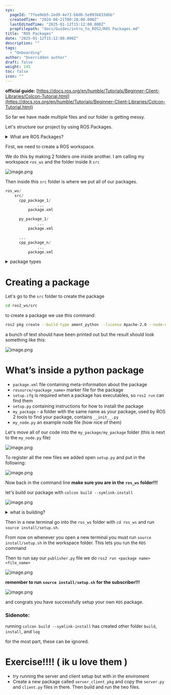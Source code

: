 ```yaml
---
sys:
  pageId: "7fea9eb5-2ed9-4e73-b6d6-5e093b833dbb"
  createdTime: "2024-08-21T00:28:00.000Z"
  lastEditedTime: "2025-01-12T15:12:00.000Z"
  propFilepath: "docs/Guides/intro_to_ROS2/ROS Packages.md"
title: "ROS Packages"
date: "2025-01-12T15:12:00.000Z"
description: ""
tags:
  - "Onboarding"
author: "Overridden author"
draft: false
weight: 145
toc: false
icon: ""
---
```


**official guide:** [https://docs.ros.org/en/humble/Tutorials/Beginner-Client-Libraries/Colcon-Tutorial.html](https://docs.ros.org/en/humble/Tutorials/Beginner-Client-Libraries/Colcon-Tutorial.html)

So far we have made multiple files and our folder is getting messy.

Let's structure our project by using ROS Packages.

<details>

<summary>What are ROS Packages?</summary>

ROS Packages are, as the name implies, packages of code that are highly sharable between ROS developers.

They consist of a folder, `package.xml` file, and source code

```python
      cpp_package_1/
		      ... imagine much code files here ..
          package.xml
```

</details>

First, we need to create a ROS workspace.

We do this by making 2 folders one inside another. I am calling my workspace `ros_ws` and the folder inside it `src`

![image.png](https://prod-files-secure.s3.us-west-2.amazonaws.com/d518164a-d88e-44d1-a4ee-3adb3bd8bce0/70706947-fd18-4537-a67b-e12946812d31/image.png?X-Amz-Algorithm=AWS4-HMAC-SHA256&X-Amz-Content-Sha256=UNSIGNED-PAYLOAD&X-Amz-Credential=ASIAZI2LB46625WHUYZ5%2F20250527%2Fus-west-2%2Fs3%2Faws4_request&X-Amz-Date=20250527T050946Z&X-Amz-Expires=3600&X-Amz-Security-Token=IQoJb3JpZ2luX2VjEI3%2F%2F%2F%2F%2F%2F%2F%2F%2F%2FwEaCXVzLXdlc3QtMiJHMEUCIQDHfGKrtKgtbkjPjNM%2Ba%2FjmTNOdA1svqDKkXRkOIuOnXQIge0AT3d85P%2FiJE4JyizHXu45H4EkEuip5djHQrqVjv4Yq%2FwMIVhAAGgw2Mzc0MjMxODM4MDUiDC0YlISJYdDYzX%2F%2BdircAysWz3yM0kTnJWaXMfKiBRQj9FPTyvhTOJ7Z35GStWCZtgYF7anlm51qgj4EqP3IR3mFnGK0eJ18f3REqpIwxvHz9ZJ6VfOCwncjsAAOHQJtImWhSBcccZl5E2f5o7VfgOAeysl%2FctroNJxoU2b1kHDvGfOf%2Fr%2FCGMsSh51vcierYoYuiW6DeyJk8tCdzUr3PZWSMmOtVm%2BQQAjdjfGpfP%2Ff9926hxAOygcy9tMi9NNybeXti8C7q0G%2Bxa3FIQ6M71Hs%2F%2Fp2XCrnWIfHiZw4C7e1VUNmsFMKM0CyrlTOGXQmsFe%2BG4AZt5tpE0T0L0BJbylFY91gFI0JlccL4kkEYxj9dxjGLufWG4p4aV3aoR1crQ3eHxR6gGCZoblJaQFTQh7O45APq%2BZ9EZQLfeaqs%2FePLwW53GfOUvu95JwBu70wvqI7EtRg7H%2FE7qiiC42umHjk%2FjeXX0ROEqObM5BiPnDiQhTr0%2FGzStPlntLBVPar%2FHEj0o2OSFLtqi%2BSXtpHlQp7q%2BKO%2FdxftBwiOUC%2BQCP%2BWPohKDFS%2BbW9OsLayZBWWu%2Fl%2BZ2BGj5ow8kTDVClm3K%2F2vrI8i5WhUeTB%2FG%2BoLM%2BTaserAjOOCtAOThn%2F%2FTSfpTJ9y4oZ2d8NMtCMKGQ1cEGOqUBtLCb0Lqf6uThSz4st%2Bp8nrPYcNLYFYZhpfh6Zo6ROwbwBPfvR9AWg3zVdjF4gb6AqKuuKtm9RfBD8vFI9wuwVfIU43IVcwU%2BODX9WXmkaLAv28W766aDFLZaBJ5yRpFg%2Bm1JbBQm%2FkZ%2BpXx0%2F0tBEbYEJ7mw2HD7y0QA6uPbX6iBZtiXrH7bn23TGCzjDmhuTawWIyF7X%2FzQf4gWxgfBRZ3SRp7K&X-Amz-Signature=5355af1fcd31628c887c694b2e262d03d771169e676f24e8e4ba55b2e9dd7ca7&X-Amz-SignedHeaders=host&x-id=GetObject)

Then inside this `src` folder is where we put all of our packages.

```python
ros_ws/
    src/
      cpp_package_1/
		      ...
          package.xml

      py_package_1/
		      ...
          package.xml

      ...
      cpp_package_n/
		      ...
          package.xml

```

<details>

<summary>package types</summary>

packages can be either `C++` or python.

the intern file structure is different for each but for this guide we will stick to creating python packages

</details>

# Creating a package

Let's go to the `src` folder to create the package

```bash
cd ros2_ws/src
```

to create a package we use this command:

```bash
ros2 pkg create --build-type ament_python --license Apache-2.0 --node-name my_node my_package
```

a bunch of text should have been printed out but the result should look something like this:

![image.png](https://prod-files-secure.s3.us-west-2.amazonaws.com/d518164a-d88e-44d1-a4ee-3adb3bd8bce0/e6cf1e3f-8512-4a3e-b131-079f800bf3e8/image.png?X-Amz-Algorithm=AWS4-HMAC-SHA256&X-Amz-Content-Sha256=UNSIGNED-PAYLOAD&X-Amz-Credential=ASIAZI2LB46625WHUYZ5%2F20250527%2Fus-west-2%2Fs3%2Faws4_request&X-Amz-Date=20250527T050946Z&X-Amz-Expires=3600&X-Amz-Security-Token=IQoJb3JpZ2luX2VjEI3%2F%2F%2F%2F%2F%2F%2F%2F%2F%2FwEaCXVzLXdlc3QtMiJHMEUCIQDHfGKrtKgtbkjPjNM%2Ba%2FjmTNOdA1svqDKkXRkOIuOnXQIge0AT3d85P%2FiJE4JyizHXu45H4EkEuip5djHQrqVjv4Yq%2FwMIVhAAGgw2Mzc0MjMxODM4MDUiDC0YlISJYdDYzX%2F%2BdircAysWz3yM0kTnJWaXMfKiBRQj9FPTyvhTOJ7Z35GStWCZtgYF7anlm51qgj4EqP3IR3mFnGK0eJ18f3REqpIwxvHz9ZJ6VfOCwncjsAAOHQJtImWhSBcccZl5E2f5o7VfgOAeysl%2FctroNJxoU2b1kHDvGfOf%2Fr%2FCGMsSh51vcierYoYuiW6DeyJk8tCdzUr3PZWSMmOtVm%2BQQAjdjfGpfP%2Ff9926hxAOygcy9tMi9NNybeXti8C7q0G%2Bxa3FIQ6M71Hs%2F%2Fp2XCrnWIfHiZw4C7e1VUNmsFMKM0CyrlTOGXQmsFe%2BG4AZt5tpE0T0L0BJbylFY91gFI0JlccL4kkEYxj9dxjGLufWG4p4aV3aoR1crQ3eHxR6gGCZoblJaQFTQh7O45APq%2BZ9EZQLfeaqs%2FePLwW53GfOUvu95JwBu70wvqI7EtRg7H%2FE7qiiC42umHjk%2FjeXX0ROEqObM5BiPnDiQhTr0%2FGzStPlntLBVPar%2FHEj0o2OSFLtqi%2BSXtpHlQp7q%2BKO%2FdxftBwiOUC%2BQCP%2BWPohKDFS%2BbW9OsLayZBWWu%2Fl%2BZ2BGj5ow8kTDVClm3K%2F2vrI8i5WhUeTB%2FG%2BoLM%2BTaserAjOOCtAOThn%2F%2FTSfpTJ9y4oZ2d8NMtCMKGQ1cEGOqUBtLCb0Lqf6uThSz4st%2Bp8nrPYcNLYFYZhpfh6Zo6ROwbwBPfvR9AWg3zVdjF4gb6AqKuuKtm9RfBD8vFI9wuwVfIU43IVcwU%2BODX9WXmkaLAv28W766aDFLZaBJ5yRpFg%2Bm1JbBQm%2FkZ%2BpXx0%2F0tBEbYEJ7mw2HD7y0QA6uPbX6iBZtiXrH7bn23TGCzjDmhuTawWIyF7X%2FzQf4gWxgfBRZ3SRp7K&X-Amz-Signature=5b53dc00ee3a26b9cfac837e54c2728096c481784c7bb1e17e945caca668fa1b&X-Amz-SignedHeaders=host&x-id=GetObject)

# What’s inside a python package

- `package.xml` file containing meta-information about the package
- `resource/<package_name>` marker file for the package
- `setup.cfg` is required when a package has executables, so `ros2 run` can find them
- `setup.py` containing instructions for how to install the package
- `my_package` - a folder with the same name as your package, used by ROS 2 tools to find your package, contains `__init__.py`
- `my_node.py` an example node file (how nice of them)

Let's move all of our code into the `my_package/my_package` folder (this is next to the `my_node.py` file)

![image.png](https://prod-files-secure.s3.us-west-2.amazonaws.com/d518164a-d88e-44d1-a4ee-3adb3bd8bce0/9ce58f11-0da9-4d3e-b86d-506a9685d378/image.png?X-Amz-Algorithm=AWS4-HMAC-SHA256&X-Amz-Content-Sha256=UNSIGNED-PAYLOAD&X-Amz-Credential=ASIAZI2LB46625WHUYZ5%2F20250527%2Fus-west-2%2Fs3%2Faws4_request&X-Amz-Date=20250527T050946Z&X-Amz-Expires=3600&X-Amz-Security-Token=IQoJb3JpZ2luX2VjEI3%2F%2F%2F%2F%2F%2F%2F%2F%2F%2FwEaCXVzLXdlc3QtMiJHMEUCIQDHfGKrtKgtbkjPjNM%2Ba%2FjmTNOdA1svqDKkXRkOIuOnXQIge0AT3d85P%2FiJE4JyizHXu45H4EkEuip5djHQrqVjv4Yq%2FwMIVhAAGgw2Mzc0MjMxODM4MDUiDC0YlISJYdDYzX%2F%2BdircAysWz3yM0kTnJWaXMfKiBRQj9FPTyvhTOJ7Z35GStWCZtgYF7anlm51qgj4EqP3IR3mFnGK0eJ18f3REqpIwxvHz9ZJ6VfOCwncjsAAOHQJtImWhSBcccZl5E2f5o7VfgOAeysl%2FctroNJxoU2b1kHDvGfOf%2Fr%2FCGMsSh51vcierYoYuiW6DeyJk8tCdzUr3PZWSMmOtVm%2BQQAjdjfGpfP%2Ff9926hxAOygcy9tMi9NNybeXti8C7q0G%2Bxa3FIQ6M71Hs%2F%2Fp2XCrnWIfHiZw4C7e1VUNmsFMKM0CyrlTOGXQmsFe%2BG4AZt5tpE0T0L0BJbylFY91gFI0JlccL4kkEYxj9dxjGLufWG4p4aV3aoR1crQ3eHxR6gGCZoblJaQFTQh7O45APq%2BZ9EZQLfeaqs%2FePLwW53GfOUvu95JwBu70wvqI7EtRg7H%2FE7qiiC42umHjk%2FjeXX0ROEqObM5BiPnDiQhTr0%2FGzStPlntLBVPar%2FHEj0o2OSFLtqi%2BSXtpHlQp7q%2BKO%2FdxftBwiOUC%2BQCP%2BWPohKDFS%2BbW9OsLayZBWWu%2Fl%2BZ2BGj5ow8kTDVClm3K%2F2vrI8i5WhUeTB%2FG%2BoLM%2BTaserAjOOCtAOThn%2F%2FTSfpTJ9y4oZ2d8NMtCMKGQ1cEGOqUBtLCb0Lqf6uThSz4st%2Bp8nrPYcNLYFYZhpfh6Zo6ROwbwBPfvR9AWg3zVdjF4gb6AqKuuKtm9RfBD8vFI9wuwVfIU43IVcwU%2BODX9WXmkaLAv28W766aDFLZaBJ5yRpFg%2Bm1JbBQm%2FkZ%2BpXx0%2F0tBEbYEJ7mw2HD7y0QA6uPbX6iBZtiXrH7bn23TGCzjDmhuTawWIyF7X%2FzQf4gWxgfBRZ3SRp7K&X-Amz-Signature=13c269c08a5dd18d5263446eca87dd11ad8d0d9f2c61e92c7292b9127fc2d0b8&X-Amz-SignedHeaders=host&x-id=GetObject)

To register all the new files we added open `setup.py` and put in the following:

![image.png](https://prod-files-secure.s3.us-west-2.amazonaws.com/d518164a-d88e-44d1-a4ee-3adb3bd8bce0/1cd7c262-4cae-4496-9d75-c178537d24a2/image.png?X-Amz-Algorithm=AWS4-HMAC-SHA256&X-Amz-Content-Sha256=UNSIGNED-PAYLOAD&X-Amz-Credential=ASIAZI2LB46625WHUYZ5%2F20250527%2Fus-west-2%2Fs3%2Faws4_request&X-Amz-Date=20250527T050946Z&X-Amz-Expires=3600&X-Amz-Security-Token=IQoJb3JpZ2luX2VjEI3%2F%2F%2F%2F%2F%2F%2F%2F%2F%2FwEaCXVzLXdlc3QtMiJHMEUCIQDHfGKrtKgtbkjPjNM%2Ba%2FjmTNOdA1svqDKkXRkOIuOnXQIge0AT3d85P%2FiJE4JyizHXu45H4EkEuip5djHQrqVjv4Yq%2FwMIVhAAGgw2Mzc0MjMxODM4MDUiDC0YlISJYdDYzX%2F%2BdircAysWz3yM0kTnJWaXMfKiBRQj9FPTyvhTOJ7Z35GStWCZtgYF7anlm51qgj4EqP3IR3mFnGK0eJ18f3REqpIwxvHz9ZJ6VfOCwncjsAAOHQJtImWhSBcccZl5E2f5o7VfgOAeysl%2FctroNJxoU2b1kHDvGfOf%2Fr%2FCGMsSh51vcierYoYuiW6DeyJk8tCdzUr3PZWSMmOtVm%2BQQAjdjfGpfP%2Ff9926hxAOygcy9tMi9NNybeXti8C7q0G%2Bxa3FIQ6M71Hs%2F%2Fp2XCrnWIfHiZw4C7e1VUNmsFMKM0CyrlTOGXQmsFe%2BG4AZt5tpE0T0L0BJbylFY91gFI0JlccL4kkEYxj9dxjGLufWG4p4aV3aoR1crQ3eHxR6gGCZoblJaQFTQh7O45APq%2BZ9EZQLfeaqs%2FePLwW53GfOUvu95JwBu70wvqI7EtRg7H%2FE7qiiC42umHjk%2FjeXX0ROEqObM5BiPnDiQhTr0%2FGzStPlntLBVPar%2FHEj0o2OSFLtqi%2BSXtpHlQp7q%2BKO%2FdxftBwiOUC%2BQCP%2BWPohKDFS%2BbW9OsLayZBWWu%2Fl%2BZ2BGj5ow8kTDVClm3K%2F2vrI8i5WhUeTB%2FG%2BoLM%2BTaserAjOOCtAOThn%2F%2FTSfpTJ9y4oZ2d8NMtCMKGQ1cEGOqUBtLCb0Lqf6uThSz4st%2Bp8nrPYcNLYFYZhpfh6Zo6ROwbwBPfvR9AWg3zVdjF4gb6AqKuuKtm9RfBD8vFI9wuwVfIU43IVcwU%2BODX9WXmkaLAv28W766aDFLZaBJ5yRpFg%2Bm1JbBQm%2FkZ%2BpXx0%2F0tBEbYEJ7mw2HD7y0QA6uPbX6iBZtiXrH7bn23TGCzjDmhuTawWIyF7X%2FzQf4gWxgfBRZ3SRp7K&X-Amz-Signature=865c5ef8a81f4aaf408cd34f1305034db8a689282ebec67b86398b1b3ad852ad&X-Amz-SignedHeaders=host&x-id=GetObject)

Now back in the command line **make sure you are in the** **`ros_ws`** **folder!!!**

let's build our package with `colcon build --symlink-install`

![image.png](https://prod-files-secure.s3.us-west-2.amazonaws.com/d518164a-d88e-44d1-a4ee-3adb3bd8bce0/2f2a0d27-b173-48fd-b189-5f5c0ce65619/image.png?X-Amz-Algorithm=AWS4-HMAC-SHA256&X-Amz-Content-Sha256=UNSIGNED-PAYLOAD&X-Amz-Credential=ASIAZI2LB46625WHUYZ5%2F20250527%2Fus-west-2%2Fs3%2Faws4_request&X-Amz-Date=20250527T050946Z&X-Amz-Expires=3600&X-Amz-Security-Token=IQoJb3JpZ2luX2VjEI3%2F%2F%2F%2F%2F%2F%2F%2F%2F%2FwEaCXVzLXdlc3QtMiJHMEUCIQDHfGKrtKgtbkjPjNM%2Ba%2FjmTNOdA1svqDKkXRkOIuOnXQIge0AT3d85P%2FiJE4JyizHXu45H4EkEuip5djHQrqVjv4Yq%2FwMIVhAAGgw2Mzc0MjMxODM4MDUiDC0YlISJYdDYzX%2F%2BdircAysWz3yM0kTnJWaXMfKiBRQj9FPTyvhTOJ7Z35GStWCZtgYF7anlm51qgj4EqP3IR3mFnGK0eJ18f3REqpIwxvHz9ZJ6VfOCwncjsAAOHQJtImWhSBcccZl5E2f5o7VfgOAeysl%2FctroNJxoU2b1kHDvGfOf%2Fr%2FCGMsSh51vcierYoYuiW6DeyJk8tCdzUr3PZWSMmOtVm%2BQQAjdjfGpfP%2Ff9926hxAOygcy9tMi9NNybeXti8C7q0G%2Bxa3FIQ6M71Hs%2F%2Fp2XCrnWIfHiZw4C7e1VUNmsFMKM0CyrlTOGXQmsFe%2BG4AZt5tpE0T0L0BJbylFY91gFI0JlccL4kkEYxj9dxjGLufWG4p4aV3aoR1crQ3eHxR6gGCZoblJaQFTQh7O45APq%2BZ9EZQLfeaqs%2FePLwW53GfOUvu95JwBu70wvqI7EtRg7H%2FE7qiiC42umHjk%2FjeXX0ROEqObM5BiPnDiQhTr0%2FGzStPlntLBVPar%2FHEj0o2OSFLtqi%2BSXtpHlQp7q%2BKO%2FdxftBwiOUC%2BQCP%2BWPohKDFS%2BbW9OsLayZBWWu%2Fl%2BZ2BGj5ow8kTDVClm3K%2F2vrI8i5WhUeTB%2FG%2BoLM%2BTaserAjOOCtAOThn%2F%2FTSfpTJ9y4oZ2d8NMtCMKGQ1cEGOqUBtLCb0Lqf6uThSz4st%2Bp8nrPYcNLYFYZhpfh6Zo6ROwbwBPfvR9AWg3zVdjF4gb6AqKuuKtm9RfBD8vFI9wuwVfIU43IVcwU%2BODX9WXmkaLAv28W766aDFLZaBJ5yRpFg%2Bm1JbBQm%2FkZ%2BpXx0%2F0tBEbYEJ7mw2HD7y0QA6uPbX6iBZtiXrH7bn23TGCzjDmhuTawWIyF7X%2FzQf4gWxgfBRZ3SRp7K&X-Amz-Signature=c5a236300683f0a774c224933f7b8a9a2312a76de5ed97ca1938588b7651d204&X-Amz-SignedHeaders=host&x-id=GetObject)

<details>

<summary>what is building?</summary>

if you are a CS major at Rose-Hulman you will learn the answer to this in CSSE132

but TLDR; is it combines all the code files into one program that can be run easily 

</details>

Then in a new terminal go into the `ros_ws` folder with `cd ros_ws` and run `source install/setup.sh`. 

From now on whenever you open a new terminal you must run `source install/setup.sh` in the workspace folder. This lets you run the `ROS` command

Then to run say our `publisher.py` file we do `ros2 run <package name> <file_name>`

![image.png](https://prod-files-secure.s3.us-west-2.amazonaws.com/d518164a-d88e-44d1-a4ee-3adb3bd8bce0/4f4b1219-3a44-4632-aa0a-ce3471699f59/image.png?X-Amz-Algorithm=AWS4-HMAC-SHA256&X-Amz-Content-Sha256=UNSIGNED-PAYLOAD&X-Amz-Credential=ASIAZI2LB46625WHUYZ5%2F20250527%2Fus-west-2%2Fs3%2Faws4_request&X-Amz-Date=20250527T050946Z&X-Amz-Expires=3600&X-Amz-Security-Token=IQoJb3JpZ2luX2VjEI3%2F%2F%2F%2F%2F%2F%2F%2F%2F%2FwEaCXVzLXdlc3QtMiJHMEUCIQDHfGKrtKgtbkjPjNM%2Ba%2FjmTNOdA1svqDKkXRkOIuOnXQIge0AT3d85P%2FiJE4JyizHXu45H4EkEuip5djHQrqVjv4Yq%2FwMIVhAAGgw2Mzc0MjMxODM4MDUiDC0YlISJYdDYzX%2F%2BdircAysWz3yM0kTnJWaXMfKiBRQj9FPTyvhTOJ7Z35GStWCZtgYF7anlm51qgj4EqP3IR3mFnGK0eJ18f3REqpIwxvHz9ZJ6VfOCwncjsAAOHQJtImWhSBcccZl5E2f5o7VfgOAeysl%2FctroNJxoU2b1kHDvGfOf%2Fr%2FCGMsSh51vcierYoYuiW6DeyJk8tCdzUr3PZWSMmOtVm%2BQQAjdjfGpfP%2Ff9926hxAOygcy9tMi9NNybeXti8C7q0G%2Bxa3FIQ6M71Hs%2F%2Fp2XCrnWIfHiZw4C7e1VUNmsFMKM0CyrlTOGXQmsFe%2BG4AZt5tpE0T0L0BJbylFY91gFI0JlccL4kkEYxj9dxjGLufWG4p4aV3aoR1crQ3eHxR6gGCZoblJaQFTQh7O45APq%2BZ9EZQLfeaqs%2FePLwW53GfOUvu95JwBu70wvqI7EtRg7H%2FE7qiiC42umHjk%2FjeXX0ROEqObM5BiPnDiQhTr0%2FGzStPlntLBVPar%2FHEj0o2OSFLtqi%2BSXtpHlQp7q%2BKO%2FdxftBwiOUC%2BQCP%2BWPohKDFS%2BbW9OsLayZBWWu%2Fl%2BZ2BGj5ow8kTDVClm3K%2F2vrI8i5WhUeTB%2FG%2BoLM%2BTaserAjOOCtAOThn%2F%2FTSfpTJ9y4oZ2d8NMtCMKGQ1cEGOqUBtLCb0Lqf6uThSz4st%2Bp8nrPYcNLYFYZhpfh6Zo6ROwbwBPfvR9AWg3zVdjF4gb6AqKuuKtm9RfBD8vFI9wuwVfIU43IVcwU%2BODX9WXmkaLAv28W766aDFLZaBJ5yRpFg%2Bm1JbBQm%2FkZ%2BpXx0%2F0tBEbYEJ7mw2HD7y0QA6uPbX6iBZtiXrH7bn23TGCzjDmhuTawWIyF7X%2FzQf4gWxgfBRZ3SRp7K&X-Amz-Signature=de086bbc217950f14893570f8f23dd3c924d31e1aee4aa528d4d818f039c42d7&X-Amz-SignedHeaders=host&x-id=GetObject)

**remember to run** **`source install/setup.sh`** **for the subscriber!!!**

![image.png](https://prod-files-secure.s3.us-west-2.amazonaws.com/d518164a-d88e-44d1-a4ee-3adb3bd8bce0/02121119-dad4-49ec-8356-c956108b4243/image.png?X-Amz-Algorithm=AWS4-HMAC-SHA256&X-Amz-Content-Sha256=UNSIGNED-PAYLOAD&X-Amz-Credential=ASIAZI2LB46625WHUYZ5%2F20250527%2Fus-west-2%2Fs3%2Faws4_request&X-Amz-Date=20250527T050946Z&X-Amz-Expires=3600&X-Amz-Security-Token=IQoJb3JpZ2luX2VjEI3%2F%2F%2F%2F%2F%2F%2F%2F%2F%2FwEaCXVzLXdlc3QtMiJHMEUCIQDHfGKrtKgtbkjPjNM%2Ba%2FjmTNOdA1svqDKkXRkOIuOnXQIge0AT3d85P%2FiJE4JyizHXu45H4EkEuip5djHQrqVjv4Yq%2FwMIVhAAGgw2Mzc0MjMxODM4MDUiDC0YlISJYdDYzX%2F%2BdircAysWz3yM0kTnJWaXMfKiBRQj9FPTyvhTOJ7Z35GStWCZtgYF7anlm51qgj4EqP3IR3mFnGK0eJ18f3REqpIwxvHz9ZJ6VfOCwncjsAAOHQJtImWhSBcccZl5E2f5o7VfgOAeysl%2FctroNJxoU2b1kHDvGfOf%2Fr%2FCGMsSh51vcierYoYuiW6DeyJk8tCdzUr3PZWSMmOtVm%2BQQAjdjfGpfP%2Ff9926hxAOygcy9tMi9NNybeXti8C7q0G%2Bxa3FIQ6M71Hs%2F%2Fp2XCrnWIfHiZw4C7e1VUNmsFMKM0CyrlTOGXQmsFe%2BG4AZt5tpE0T0L0BJbylFY91gFI0JlccL4kkEYxj9dxjGLufWG4p4aV3aoR1crQ3eHxR6gGCZoblJaQFTQh7O45APq%2BZ9EZQLfeaqs%2FePLwW53GfOUvu95JwBu70wvqI7EtRg7H%2FE7qiiC42umHjk%2FjeXX0ROEqObM5BiPnDiQhTr0%2FGzStPlntLBVPar%2FHEj0o2OSFLtqi%2BSXtpHlQp7q%2BKO%2FdxftBwiOUC%2BQCP%2BWPohKDFS%2BbW9OsLayZBWWu%2Fl%2BZ2BGj5ow8kTDVClm3K%2F2vrI8i5WhUeTB%2FG%2BoLM%2BTaserAjOOCtAOThn%2F%2FTSfpTJ9y4oZ2d8NMtCMKGQ1cEGOqUBtLCb0Lqf6uThSz4st%2Bp8nrPYcNLYFYZhpfh6Zo6ROwbwBPfvR9AWg3zVdjF4gb6AqKuuKtm9RfBD8vFI9wuwVfIU43IVcwU%2BODX9WXmkaLAv28W766aDFLZaBJ5yRpFg%2Bm1JbBQm%2FkZ%2BpXx0%2F0tBEbYEJ7mw2HD7y0QA6uPbX6iBZtiXrH7bn23TGCzjDmhuTawWIyF7X%2FzQf4gWxgfBRZ3SRp7K&X-Amz-Signature=a737444805ec177bc51264ae48f372395533916120287b54453b4e1534a7f900&X-Amz-SignedHeaders=host&x-id=GetObject)

and congrats you have successfully setup your own `ROS` package.

### Sidenote:

running `colcon build --symlink-install` has created other folder `build`, `install`, and `log`

for the most part, these can be ignored.

# Exercise!!!! ( ik u love them )

- try running the server and client setup but with in the enviroment
- Create a new package called `server_client_pkg` and copy the `server.py` and `client.py` files in there. Then build and run the two files.
